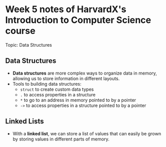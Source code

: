 # Week 5 notes of HarvardX's Introduction to Computer Science course

Topic: Data Structures 

## Data Structures 

* **Data structures** are more complex ways to organize data in memory, allowing us to store information in different layouts. 
* Tools to building data structures: 
  * `struct` to create custom data types
  * `.` to access properties in a structure
  * `*` to go to an address in memory pointed to by a pointer
  * `->` to access properties in a structure pointed to by a pointer

## Linked Lists

* With a **linked list**, we can store a list of values that can easily be grown by storing values in different parts of memory.





